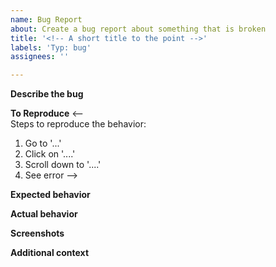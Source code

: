 ```yaml
---
name: Bug Report
about: Create a bug report about something that is broken
title: '<!-- A short title to the point -->'
labels: 'Typ: bug'
assignees: ''

---
```


**Describe the bug**
<!-- A clear and concise description of what the problem is. -->

**To Reproduce**
<--  
Steps to reproduce the behavior:
1. Go to '...'
2. Click on '....'
3. Scroll down to '....'
4. See error
-->  

**Expected behavior**
<!-- A clear and concise description of what you expected to happen. -->

**Actual behavior**
<!--What actually happsen -->

**Screenshots**
<!-- If applicable, add screenshots to help explain your problem. -->

**Additional context**
<!-- Add any other context about the problem here. -->
